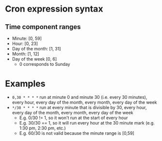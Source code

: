 # Cron expression syntax
## Time component ranges
- Minute: [0, 59]
- Hour: [0, 23]
- Day of the month: [1, 31]
- Month: [1, 12]
- Day of the week [0, 6]
  - 0 corresponds to Sunday
# Examples
- `0,30 * * * *` run at minute 0 and minute 30 (i.e. every 30 minutes), every hour, every day of the month, every month, every day of the week
- `*/30 * * * *` run at every minute that is divisible by 30, every hour, every day of the month, every month, every day of the week
  - E.g. 0/30 != 1, so it won't run at the start of every hour
  - E.g. 30/30 == 1, so it will run every hour at the 30 minute mark (e.g. 1:30 pm, 2:30 pm, etc.)
  - E.g. 60/30 is not valid because the minute range is [0,59]